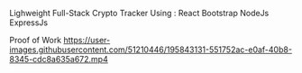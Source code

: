 Lighweight Full-Stack Crypto Tracker Using :
React
Bootstrap
NodeJs
ExpressJs

Proof of Work
https://user-images.githubusercontent.com/51210446/195843131-551752ac-e0af-40b8-8345-cdc8a635a672.mp4

